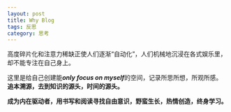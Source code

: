 ```yaml
---
layout: post
title: Why Blog
tags: 反思
category: 思考
---
```

高度碎片化和注意力稀缺正使人们逐渐“自动化”，人们机械地沉浸在各式娱乐里，却不能专注在自己身上。

这里是给自己创建能***only focus on myself***的空间，记录所思所想，所观所感。**追本溯源，去到知识的源头，时间的源头。**

**成为内在驱动者，用书写和阅读寻找自由意识，野蛮生长，热情创造，终身学习。**